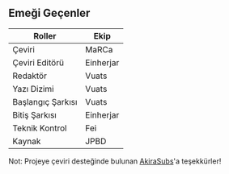 ## Emeği Geçenler

| Roller            | Ekip             |
|-------------------|------------------|
| Çeviri            | MaRCa            |
| Çeviri Editörü    | Einherjar        |
| Redaktör          | Vuats            |
| Yazı Dizimi       | Vuats            |
| Başlangıç Şarkısı | Vuats            |
| Bitiş Şarkısı     | Einherjar        |
| Teknik Kontrol    | Fei              |
| Kaynak            | JPBD             |

Not: Projeye çeviri desteğinde bulunan [AkiraSubs](https://discord.gg/2kFttr9R5M "AkiraSubs")'a teşekkürler!
